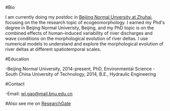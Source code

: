 #Bio

I am currently doing my postdoc in [Beijing Normal Unversity at Zhuhai](https://zhuhai.bnu.edu.cn), focusing on the the research topic of ecogeomorphology. I earned my Phd's degree in Beijing Normal Univeristy, Beijing, and my PhD topic is on the combined effects of human-induced variability of river discharges and wave conditions on the morphological evolution of river deltas. I use numerical models to understand and explore the morphological evolution of river deltas at different spatiotemporal scales.

#Education

-Beijing Normal University, 2014-present, PhD, Environmental Science
-South China University of Technology, 2014, B.E., Hydraulic Engineering

#Contact

-Email: wl.gao@mail.bnu.edu.cn

#Also see me on [ResearchGate](https://www.researchgate.net/profile/Weilun_Gao2)




